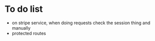 # To do list

<!-- - redirect to /app, this way we avoid the logic of the button. -->
<!-- - switch all localStorages to cookies. -->

- on stripe service, when doing requests check the session thing and manually
- protected routes
